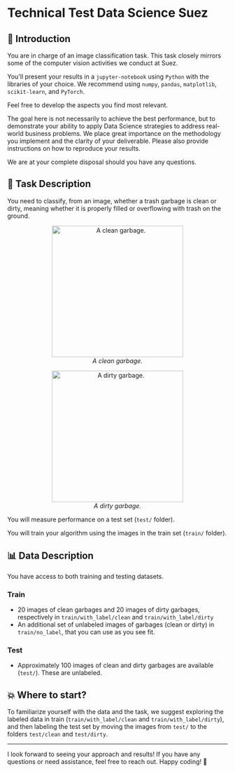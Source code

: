 # Technical Test Data Science Suez

## 💪 Introduction 

You are in charge of an image classification task. This task closely mirrors some of the computer vision activities we conduct at Suez. 

You'll present your results in a `jupyter-notebook`  using `Python` with the libraries of your choice. We recommend using `numpy`, `pandas`, `matplotlib`, `scikit-learn`, and `PyTorch`. 

Feel free to develop the aspects you find most relevant. 

The goal here is not necessarily to achieve the best performance, but to demonstrate your ability to apply Data Science strategies to address real-world business problems. We place great importance on the methodology you implement and the clarity of your deliverable. Please also provide instructions on how to reproduce your results.

We are at your complete disposal should you have any questions. 

## 📝 Task Description

You need to classify, from an image, whether a trash garbage is clean or dirty, meaning whether it is properly filled or overflowing with trash on the ground.

<p align="center">
  <img src="train\with_label\clean\0e02598e-acbb-423e-912e-cf2b922b5bd7.jpeg" alt="A clean garbage." width="300"/>
  <br>
  <em>A clean garbage.</em>
</p>


<p align="center">
  <img src="train\with_label\dirty\59b578137fcbe.jpeg" alt="A dirty garbage." width="300"/>
  <br>
  <em>A dirty garbage.</em>
</p>


You will measure performance on a test set (`test/` folder).

You will train your algorithm using the images in the train set (`train/` folder).

## 📊 Data Description 

You have access to both training and testing datasets.

### Train 
- 20 images of clean garbages and 20 images of dirty garbages, respectively in `train/with_label/clean` and `train/with_label/dirty`
- An additional set of unlabeled images of garbages (clean or dirty) in `train/no_label`,  that you can use as you see fit.

### Test 
- Approximately 100 images of clean and dirty garbages are available (`test/`). These are unlabeled.

## 💥 Where to start?

To familiarize yourself with the data and the task, we suggest exploring the labeled data in train (`train/with_label/clean` and `train/with_label/dirty`), and then labeling the test set by moving the images from `test/` to the folders `test/clean` and `test/dirty`. 

---

I look forward to seeing your approach and results! If you have any questions or need assistance, feel free to reach out. Happy coding! 🚀